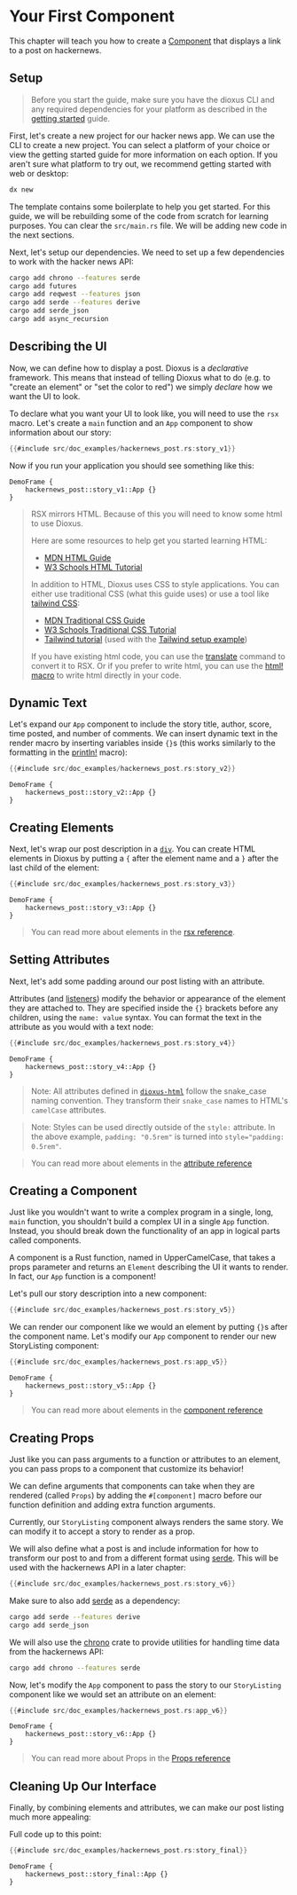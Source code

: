 # Your First Component

This chapter will teach you how to create a [Component](../reference/components.md) that displays a link to a post on hackernews.

## Setup

> Before you start the guide, make sure you have the dioxus CLI and any required dependencies for your platform as described in the [getting started](../getting_started/index.md) guide.

First, let's create a new project for our hacker news app. We can use the CLI to create a new project. You can select a platform of your choice or view the getting started guide for more information on each option. If you aren't sure what platform to try out, we recommend getting started with web or desktop:

```sh
dx new
```

The template contains some boilerplate to help you get started. For this guide, we will be rebuilding some of the code from scratch for learning purposes. You can clear the `src/main.rs` file. We will be adding new code in the next sections.

Next, let's setup our dependencies. We need to set up a few dependencies to work with the hacker news API: 

```sh
cargo add chrono --features serde
cargo add futures
cargo add reqwest --features json
cargo add serde --features derive
cargo add serde_json
cargo add async_recursion
```

## Describing the UI

Now, we can define how to display a post. Dioxus is a *declarative* framework. This means that instead of telling Dioxus what to do (e.g. to "create an element" or "set the color to red") we simply *declare* how we want the UI to look. 

To declare what you want your UI to look like, you will need to use the `rsx` macro. Let's create a ``main`` function and an ``App`` component to show information about our story:

```rust
{{#include src/doc_examples/hackernews_post.rs:story_v1}}
```

Now if you run your application you should see something like this:

```inject-dioxus
DemoFrame {
	hackernews_post::story_v1::App {}
}
```

> RSX mirrors HTML. Because of this you will need to know some html to use Dioxus.
> 
> Here are some resources to help get you started learning HTML:
> - [MDN HTML Guide](https://developer.mozilla.org/en-US/docs/Learn/HTML)
> - [W3 Schools HTML Tutorial](https://www.w3schools.com/html/default.asp)
> 
> In addition to HTML, Dioxus uses CSS to style applications. You can either use traditional CSS (what this guide uses) or use a tool like [tailwind CSS](https://tailwindcss.com/docs/installation):
> - [MDN Traditional CSS Guide](https://developer.mozilla.org/en-US/docs/Learn/HTML)
> - [W3 Schools Traditional CSS Tutorial](https://www.w3schools.com/css/default.asp)
> - [Tailwind tutorial](https://tailwindcss.com/docs/installation) (used with the [Tailwind setup example](https://github.com/DioxusLabs/dioxus/tree/v0.5/examples/tailwind))
> 
> If you have existing html code, you can use the [translate](../CLI/translate.md) command to convert it to RSX. Or if you prefer to write html, you can use the [html! macro](https://github.com/DioxusLabs/dioxus-html-macro) to write html directly in your code.

## Dynamic Text

Let's expand our `App` component to include the story title, author, score, time posted, and number of comments. We can insert dynamic text in the render macro by inserting variables inside `{}`s (this works similarly to the formatting in the [println!](https://doc.rust-lang.org/std/macro.println.html) macro):

```rust
{{#include src/doc_examples/hackernews_post.rs:story_v2}}
```

```inject-dioxus
DemoFrame {
	hackernews_post::story_v2::App {}
}
```

## Creating Elements

Next, let's wrap our post description in a [`div`](https://developer.mozilla.org/en-US/docs/Web/HTML/Element/div). You can create HTML elements in Dioxus by putting a `{` after the element name and a `}` after the last child of the element:

```rust
{{#include src/doc_examples/hackernews_post.rs:story_v3}}
```

```inject-dioxus
DemoFrame {
	hackernews_post::story_v3::App {}
}
```

> You can read more about elements in the [rsx reference](../reference/rsx.md).

## Setting Attributes

Next, let's add some padding around our post listing with an attribute.

Attributes (and [listeners](../reference/event_handlers.md)) modify the behavior or appearance of the element they are attached to. They are specified inside the `{}` brackets before any children, using the `name: value` syntax. You can format the text in the attribute as you would with a text node:

```rust
{{#include src/doc_examples/hackernews_post.rs:story_v4}}
```

```inject-dioxus
DemoFrame {
	hackernews_post::story_v4::App {}
}
```

> Note: All attributes defined in [`dioxus-html`](https://docs.rs/dioxus-html/latest/dioxus_html/) follow the snake_case naming convention. They transform their `snake_case` names to HTML's `camelCase` attributes.

> Note: Styles can be used directly outside of the `style:` attribute. In the above example, `padding: "0.5rem"` is turned into `style="padding: 0.5rem"`.

> You can read more about elements in the [attribute reference](../reference/rsx.md)

## Creating a Component

Just like you wouldn't want to write a complex program in a single, long, `main` function, you shouldn't build a complex UI in a single `App` function. Instead, you should break down the functionality of an app in logical parts called components.

A component is a Rust function, named in UpperCamelCase, that takes a props parameter and returns an `Element` describing the UI it wants to render. In fact, our `App` function is a component!

Let's pull our story description into a new component:

```rust
{{#include src/doc_examples/hackernews_post.rs:story_v5}}
```

We can render our component like we would an element by putting `{}`s after the component name. Let's modify our `App` component to render our new StoryListing component:

```rust
{{#include src/doc_examples/hackernews_post.rs:app_v5}}
```

```inject-dioxus
DemoFrame {
	hackernews_post::story_v5::App {}
}
```

> You can read more about elements in the [component reference](../reference/components.md)

## Creating Props

Just like you can pass arguments to a function or attributes to an element, you can pass props to a component that customize its behavior!

We can define arguments that components can take when they are rendered (called `Props`) by adding the `#[component]` macro before our function definition and adding extra function arguments.

Currently, our `StoryListing` component always renders the same story. We can modify it to accept a story to render as a prop.


We will also define what a post is and include information for how to transform our post to and from a different format using [serde](https://serde.rs). This will be used with the hackernews API in a later chapter:

```rust
{{#include src/doc_examples/hackernews_post.rs:story_v6}}
```

Make sure to also add [serde](https://serde.rs) as a dependency:

```bash
cargo add serde --features derive
cargo add serde_json
```

We will also use the [chrono](https://crates.io/crates/chrono) crate to provide utilities for handling time data from the hackernews API:
```bash
cargo add chrono --features serde
```


Now, let's modify the `App` component to pass the story to our `StoryListing` component like we would set an attribute on an element:

```rust
{{#include src/doc_examples/hackernews_post.rs:app_v6}}
```

```inject-dioxus
DemoFrame {
	hackernews_post::story_v6::App {}
}
```

> You can read more about Props in the [Props reference](../reference/component_props.md)

## Cleaning Up Our Interface

Finally, by combining elements and attributes, we can make our post listing much more appealing:

Full code up to this point:

```rust
{{#include src/doc_examples/hackernews_post.rs:story_final}}
```

```inject-dioxus
DemoFrame {
	hackernews_post::story_final::App {}
}
```
